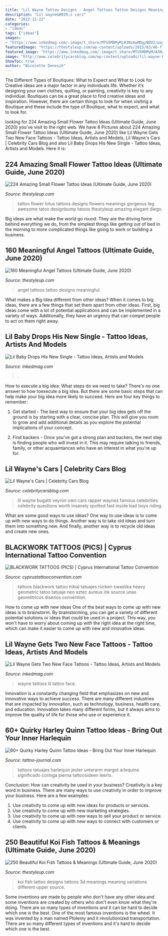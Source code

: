 ```yaml
---
title: "Lil Wayne Tattoo Designs - Angel Tattoos Tattoo Designs Meaningful"
description: "Lil wayne&#039;s cars"
date: "2022-12-22"
categories:
- "ideas"
tags: ["ideas"]
images:
- "https://www.inkedmag.com/.image/t_share/MTU5MDMyMzA3NzAwMDgyNDU2/wayne.jpg"
featuredImage: "https://thestyleup.com/wp-content/uploads/2015/03/46-flower-tattoo1.jpg"
featured_image: "https://www.inkedmag.com/.image/t_share/MTU5MDMyMzA3NzAwMDgyNDU2/wayne.jpg"
image: "http://www.celebritycarsblog.com/wp-content/uploads/lil-wayne-bugatti.jpg"
ShowToc: true
author: "Nicolette Denesik"
---
```



The Different Types of Boutiques: What to Expect and What to Look for
Creative ideas are a major factor in any individuals life. Whether it’s designing your own clothes, quilting, or painting, creativity is key to any individual. Boutiques can be a great place to find creative ideas and inspiration. However, there are certain things to look for when visiting a Boutique and these include the type of Boutique, what to expect, and what to look for.

	

		
looking for 224 Amazing Small Flower Tattoo Ideas (Ultimate Guide, June 2020) you've visit to the right web. We have 8 Pictures about 224 Amazing Small Flower Tattoo Ideas (Ultimate Guide, June 2020) like Lil Wayne Gets Two New Face Tattoos - Tattoo Ideas, Artists and Models, Lil Wayne&#039;s Cars | Celebrity Cars Blog and also Lil Baby Drops His New Single - Tattoo Ideas, Artists and Models. Here it is:
		
    
## 224 Amazing Small Flower Tattoo Ideas (Ultimate Guide, June 2020)

<img loading=lazy src="https://thestyleup.com/wp-content/uploads/2015/03/46-flower-tattoo1.jpg" onerror="this.onerror=null;this.src='https://tse1.mm.bing.net/th?id=OIP.pU5GFM_p4MPzYYT5oWTFswHaLH&amp;pid=15.1';" alt="224 Amazing Small Flower Tattoo Ideas (Ultimate Guide, June 2020)">

_Source: thestyleup.com_

>tattoo flower lotus tattoos designs flowers meanings gorgeous leg awesome tatoo designbump tatoos thestyleup amazing elegant diego. 

	

Big ideas are what make the world go round. They are the driving force behind everything we do, from the simplest things like getting out of bed in the morning to more complicated things like going to work or building a business.

    
## 160 Meaningful Angel Tattoos (Ultimate Guide, June 2020)

<img loading=lazy src="https://thestyleup.com/wp-content/uploads/2016/03/small-angel-tattoo-designs-for-women.jpg" onerror="this.onerror=null;this.src='https://tse4.mm.bing.net/th?id=OIP.RvavkHc_Je1Qk1CmXhwPaQHaLw&amp;pid=15.1';" alt="160 Meaningful Angel Tattoos (Ultimate Guide, June 2020)">

_Source: thestyleup.com_

>angel tattoos tattoo designs meaningful. 

	

What makes a Big Idea different from other ideas?
When it comes to big ideas, there are a few things that set them apart from other ideas. First, big ideas come with a lot of potential applications and can be implemented in a variety of ways. Additionally, they have an urgency that can compel people to act on them right away.

    
## Lil Baby Drops His New Single - Tattoo Ideas, Artists And Models

<img loading=lazy src="https://www.inkedmag.com/.image/t_share/MTY4MTg4NTcyMTExNzQyODc3/unnamed.jpg" onerror="this.onerror=null;this.src='https://tse3.mm.bing.net/th?id=OIP.s5ne5VxqYo_oaNQjGKcIhwHaFL&amp;pid=15.1';" alt="Lil Baby Drops His New Single - Tattoo Ideas, Artists and Models">

_Source: inkedmag.com_

>. 

	

How to execute a big idea: What steps do we need to take?
There's no one answer to how toexecute a big idea. But there are some basic steps that can help make your big idea more likely to succeed. Here are four key things to remember: 
1. Get started - The best way to ensure that your big idea gets off the ground is by starting with a clear, concise plan. This will give you room to grow and add additional details as you explore the potential implications of your concept. 

2. Find backers - Once you've got a strong plan and backers, the next step is finding people who will invest in it. This may require talking to friends, family, or other acquaintances who have an interest in what you're up for.

    
## Lil Wayne&#039;s Cars | Celebrity Cars Blog

<img loading=lazy src="http://www.celebritycarsblog.com/wp-content/uploads/lil-wayne-bugatti.jpg" onerror="this.onerror=null;this.src='https://tse4.mm.bing.net/th?id=OIP.i9PWtnNl4Cny1dCEuhsAkwHaG1&amp;pid=15.1';" alt="Lil Wayne&#039;s Cars | Celebrity Cars Blog">

_Source: celebritycarsblog.com_

>lil wayne bugatti veyron own cars rapper waynes famous celebrities celebrity questions worth insanely spotted fast inside bad boys riding. 

	

What are some good ways to use ideas?
One way to use ideas is to come up with new ways to do things. Another way is to take old ideas and turn them into something new. And finally, another way is to recycle old ideas and create new ones.

    
## BLACKWORK TATTOOS (PICS) | Cyprus International Tattoo Convention

<img loading=lazy src="http://cyprustattooconvention.com/wp-content/uploads/2016/07/lil_swastika.jpg" onerror="this.onerror=null;this.src='https://tse2.mm.bing.net/th?id=OIP.vwbMuQun0br2YR1juuxxAgHaL7&amp;pid=15.1';" alt="BLACKWORK TATTOOS (PICS) | Cyprus International Tattoo Convention">

_Source: cyprustattooconvention.com_

>tattoos blackwork tattoo tribal tatuajes rücken swastika heavy geometric tatoo tatuaje neo aztec aureus ink source unas geométricos disenos convention. 

	

How to come up with new ideas
One of the best ways to come up with new ideas is to brainstorm. By brainstorming, you can get a variety of different potential solutions or ideas that could be used in a project. This way, you won't have to worry about coming up with the right idea at the right time, which can make it easier to come up with new and innovative ideas.

    
## Lil Wayne Gets Two New Face Tattoos - Tattoo Ideas, Artists And Models

<img loading=lazy src="https://www.inkedmag.com/.image/t_share/MTU5MDMyMzA3NzAwMDgyNDU2/wayne.jpg" onerror="this.onerror=null;this.src='https://tse2.mm.bing.net/th?id=OIP.xRF1GcLMrDaEPqhXfVNaXwHaHK&amp;pid=15.1';" alt="Lil Wayne Gets Two New Face Tattoos - Tattoo Ideas, Artists and Models">

_Source: inkedmag.com_

>wayne tattoos lil tattoo face. 

	

Innovation is a constantly changing field that emphasizes on new and innovative ways to achieve success. There are many different industries that are impacted by innovation, such as technology, business, health care, and education. Innovation takes many different forms, but it always aims to improve the quality of life for those who use or experience it.

    
## 60+ Quirky Harley Quinn Tattoo Ideas - Bring Out Your Inner Harlequin

<img loading=lazy src="https://tattoo-journal.com/wp-content/uploads/2016/09/harley-quinn-tattoo4.jpg" onerror="this.onerror=null;this.src='https://tse2.mm.bing.net/th?id=OIP.Z0PpfnbpdSgpDP5qDnu_HAHaHr&amp;pid=15.1';" alt="60+ Quirky Harley Quinn Tattoo Ideas - Bring Out Your Inner Harlequin">

_Source: tattoo-journal.com_

>tattoos tatuajes harlequin jester unterarm margot arlequina significado coringa pierna tattoosideen leerlo. 

	

Conclusion: How can creativity be used in your business?
Creativity is a key word in business. There are many ways to use creativity in order to improve your business. Here are a few examples:
1. Use creativity to come up with new ideas for products or services.
2. Use creativity to come up with new marketing strategies.
3. Use creativity to come up with new ways to sell your product or service.
4. Use creativity to come up with new ways to connect with customers or clients.

    
## 250 Beautiful Koi Fish Tattoos &amp; Meanings (Ultimate Guide, June 2020)

<img loading=lazy src="https://thestyleup.com/wp-content/uploads/2015/03/koi-fish-tattoo-designs-24.jpg" onerror="this.onerror=null;this.src='https://tse4.mm.bing.net/th?id=OIP.uLzJTCJMkc_hiO4Vvk5kmwHaJ4&amp;pid=15.1';" alt="250 Beautiful Koi Fish Tattoos &amp; Meanings (Ultimate Guide, June 2020)">

_Source: thestyleup.com_

>koi fish tattoo designs tattoos 3d meanings meaning variations different upper source. 

	

Some inventions are made by people who don't have any other idea and some inventions are created by others who don't even know what they're doing. There are so many types of inventions and it can be hard to decide which one is the best. One of the most famous inventions is the wheel. It was invented by a man named Ptolemy and it revolutionized transportation. There are so many different types of inventions and it's hard to decide which one is the best.

